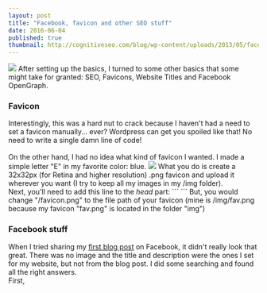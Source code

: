 ```yaml
---
layout: post
title: "Facebook, favicon and other SEO stuff"
date: 2016-06-04
published: true
thumbnail: http://cognitiveseo.com/blog/wp-content/uploads/2013/05/facebook-seo.png
---
```

<img class="postimg" src="http://cognitiveseo.com/blog/wp-content/uploads/2013/05/facebook-seo.png">
After setting up the basics, I turned to some other basics that some might take for granted: SEO, Favicons, Website Titles and Facebook OpenGraph. <br>
<h3>Favicon</h3>
Interestingly, this was a hard nut to crack because I haven't had a need to set a favicon manually... ever? Wordpress can get you spoiled like that! No need to write a single damn line of code! <br>
<br>
On the other hand, I had no idea what kind of favicon I wanted. I made a simple letter "E" in my favorite color: blue.
<img class="postimg" src="http://emiralkafagi.me/img/fav.png">
What you do is create a 32x32px (for Retina and higher resolution) .png favicon and upload it wherever you want (I try to keep all my images in my /img folder).<br>
Next, you'll need to add this line to the <i>head</i> part:
```
<link rel="shortcut icon" type="image/png" href="/favicon.png">
```
But, you would change "/favicon.png" to the file path of your favicon (mine is /img/fav.png because my favicon "fav.png" is located in the folder "img")
<h3>Facebook stuff</h3>
When I tried sharing my <a href="http://www.emiralkafagi.me/blog/2016/06/03/why-jekyll">first blog post</a> on Facebook, it didn't really look that great. There was no image and the title and description were the ones I set for my website, but not from the blog post. I did some searching and found all the right answers. <br>
First, 